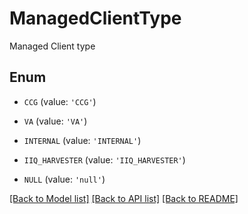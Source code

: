 # ManagedClientType

Managed Client type

## Enum

* `CCG` (value: `'CCG'`)

* `VA` (value: `'VA'`)

* `INTERNAL` (value: `'INTERNAL'`)

* `IIQ_HARVESTER` (value: `'IIQ_HARVESTER'`)

* `NULL` (value: `'null'`)

[[Back to Model list]](../README.md#documentation-for-models) [[Back to API list]](../README.md#documentation-for-api-endpoints) [[Back to README]](../README.md)



